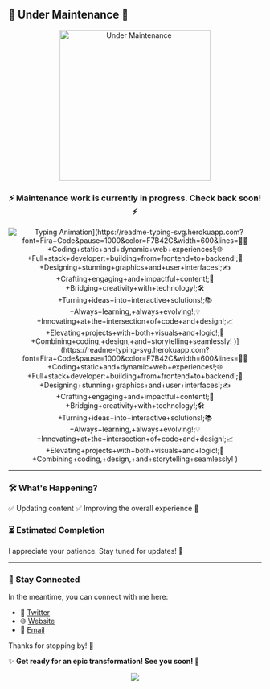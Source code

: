 ## 🚧 Under Maintenance 🚧

<p align="center">
  <img src="https://media.giphy.com/media/jAYUbVXgESSti/giphy.gif" width="300px" alt="Under Maintenance">
</p>

<h3 align="center">⚡ Maintenance work is currently in progress. Check back soon! ⚡</h3>

<p align="center">
  <img src="https://readme-typing-svg.herokuapp.com?font=Fira+Code&pause=1000&color=F7B42C&width=600&lines=🚀+Revamping+with+new+features!+;🛠+Fixing+bugs+and+optimizing!+;🎨+Enhancing+UI+and+animations!+;📈+Leveling+up+performance!+;💡+Expect+something+innovative!](https://readme-typing-svg.herokuapp.com?font=Fira+Code&pause=1000&color=F7B42C&width=600&lines=👨‍💻+Coding+static+and+dynamic+web+experiences!;🌐+Full+stack+developer:+building+from+frontend+to+backend!;🎨+Designing+stunning+graphics+and+user+interfaces!;✍️+Crafting+engaging+and+impactful+content!;🚀+Bridging+creativity+with+technology!;🛠️+Turning+ideas+into+interactive+solutions!;📚+Always+learning,+always+evolving!;💡+Innovating+at+the+intersection+of+code+and+design!;📈+Elevating+projects+with+both+visuals+and+logic!;🧩+Combining+coding,+design,+and+storytelling+seamlessly!" alt="Typing Animation](https://readme-typing-svg.herokuapp.com?font=Fira+Code&pause=1000&color=F7B42C&width=600&lines=👨‍💻+Coding+static+and+dynamic+web+experiences!;🌐+Full+stack+developer:+building+from+frontend+to+backend!;🎨+Designing+stunning+graphics+and+user+interfaces!;✍️+Crafting+engaging+and+impactful+content!;🚀+Bridging+creativity+with+technology!;🛠️+Turning+ideas+into+interactive+solutions!;📚+Always+learning,+always+evolving!;💡+Innovating+at+the+intersection+of+code+and+design!;📈+Elevating+projects+with+both+visuals+and+logic!;🧩+Combining+coding,+design,+and+storytelling+seamlessly!
)](https://readme-typing-svg.herokuapp.com?font=Fira+Code&pause=1000&color=F7B42C&width=600&lines=👨‍💻+Coding+static+and+dynamic+web+experiences!;🌐+Full+stack+developer:+building+from+frontend+to+backend!;🎨+Designing+stunning+graphics+and+user+interfaces!;✍️+Crafting+engaging+and+impactful+content!;🚀+Bridging+creativity+with+technology!;🛠️+Turning+ideas+into+interactive+solutions!;📚+Always+learning,+always+evolving!;💡+Innovating+at+the+intersection+of+code+and+design!;📈+Elevating+projects+with+both+visuals+and+logic!;🧩+Combining+coding,+design,+and+storytelling+seamlessly!
)">
</p>

---

### 🛠️ What's Happening?
✅ Updating content
✅ Improving the overall experience 🚀

### ⏳ Estimated Completion
I appreciate your patience. Stay tuned for updates! 🔧

---

### 🔔 Stay Connected
In the meantime, you can connect with me here:
- 💬 [Twitter](https://twitter.com/ok_sarthak)
- 🌐 [Website](https://csarthakcal.com)
- 📧 [Email](mailto:engineer.sarthak.cse@gmail.com)

Thanks for stopping by! 🎉

✨ **Get ready for an epic transformation! See you soon! 🚀**



<!--
**SharKthaK/SharKthaK** is a ✨ _special_ ✨ repository because its `README.md` (this file) appears on your GitHub profile.

Here are some ideas to get you started:

- 🔭 I’m currently working on ...
- 🌱 I’m currently learning ...
- 👯 I’m looking to collaborate on ...
- 🤔 I’m looking for help with ...
- 💬 Ask me about ...
- 📫 How to reach me: ...
- 😄 Pronouns: ...
- ⚡ Fun fact: ...
-->

<p align="center">
  <img src="https://github.com/dhhruv/Chrome-Dino-Runner/blob/master/assets/Other/Chrome%20Dino.gif">
</p>

